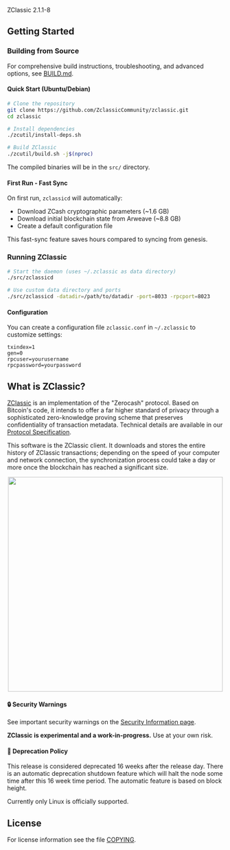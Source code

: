
ZClassic 2.1.1-8

## Getting Started

### Building from Source

For comprehensive build instructions, troubleshooting, and advanced options, see [BUILD.md](BUILD.md).

#### Quick Start (Ubuntu/Debian)

```bash
# Clone the repository
git clone https://github.com/ZclassicCommunity/zclassic.git
cd zclassic

# Install dependencies
./zcutil/install-deps.sh

# Build ZClassic
./zcutil/build.sh -j$(nproc)
```

The compiled binaries will be in the `src/` directory.

#### First Run - Fast Sync

On first run, `zclassicd` will automatically:
- Download ZCash cryptographic parameters (~1.6 GB)
- Download initial blockchain state from Arweave (~8.8 GB)
- Create a default configuration file

This fast-sync feature saves hours compared to syncing from genesis.

### Running ZClassic

```bash
# Start the daemon (uses ~/.zclassic as data directory)
./src/zclassicd

# Use custom data directory and ports
./src/zclassicd -datadir=/path/to/datadir -port=8033 -rpcport=8023
```

#### Configuration

You can create a configuration file `zclassic.conf` in `~/.zclassic` to customize settings:

```
txindex=1
gen=0
rpcuser=yourusername
rpcpassword=yourpassword
```
## What is ZClassic?

[ZClassic](https://zclassic.org/) is an implementation of the "Zerocash" protocol.
Based on Bitcoin's code, it intends to offer a far higher standard of privacy
through a sophisticated zero-knowledge proving scheme that preserves
confidentiality of transaction metadata. Technical details are available
in our [Protocol Specification](https://github.com/zcash/zips/raw/master/protocol/protocol.pdf).

This software is the ZClassic client. It downloads and stores the entire history
of ZClassic transactions; depending on the speed of your computer and network
connection, the synchronization process could take a day or more once the
blockchain has reached a significant size.

<p align="center">
  <img src="doc/imgs/zclassic.png" height="500">
</p>

#### :lock: Security Warnings

See important security warnings on the
[Security Information page](https://z.cash/support/security/).

**ZClassic is experimental and a work-in-progress.** Use at your own risk.

#### :ledger: Deprecation Policy

This release is considered deprecated 16 weeks after the release day. There
is an automatic deprecation shutdown feature which will halt the node some
time after this 16 week time period. The automatic feature is based on block
height.


Currently only Linux is officially supported.

## License

For license information see the file [COPYING](COPYING).
